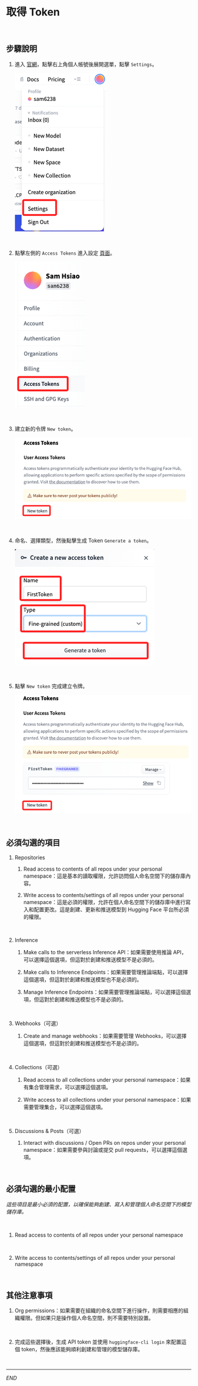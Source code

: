 # 取得 Token

<br>

## 步驟說明 

1. 進入 [官網](https://huggingface.co/)，點擊右上角個人帳號後展開選單，點擊 `Settings`。

    ![](images/img_104.png)

<br>

2. 點擊左側的 `Access Tokens` 進入設定 [頁面](https://huggingface.co/settings/tokens)。

    ![](images/img_105.png)

<br>

3. 建立新的令牌 `New token`。

    ![](images/img_101.png)

<br>

4. 命名、選擇類型，然後點擊生成 Token `Generate a token`。

    ![](images/img_102.png)

<br>

5. 點擊 `New token` 完成建立令牌。

    ![](images/img_103.png)

<br>

## 必須勾選的項目

1. Repositories

    1) Read access to contents of all repos under your personal namespace：這是基本的讀取權限，允許訪問個人命名空間下的儲存庫內容。
    
    2) Write access to contents/settings of all repos under your personal namespace：這是必須的權限，允許在個人命名空間下的儲存庫中進行寫入和配置更改。這是創建、更新和推送模型到 Hugging Face 平台所必須的權限。

<br>

2. Inference

    1) Make calls to the serverless Inference API：如果需要使用推論 API，可以選擇這個選項，但這對於創建和推送模型不是必須的。

    2) Make calls to Inference Endpoints：如果需要管理推論端點，可以選擇這個選項，但這對於創建和推送模型也不是必須的。

    3) Manage Inference Endpoints：如果需要管理推論端點，可以選擇這個選項，但這對於創建和推送模型也不是必須的。

<br>

3. Webhooks（可選）

    1) Create and manage webhooks：如果需要管理 Webhooks，可以選擇這個選項，但這對於創建和推送模型也不是必須的。

<br>

4. Collections（可選）

    1) Read access to all collections under your personal namespace：如果有集合管理需求，可以選擇這個選項。

    2) Write access to all collections under your personal namespace：如果需要管理集合，可以選擇這個選項。

<br>

5. Discussions & Posts（可選）

    1) Interact with discussions / Open PRs on repos under your personal namespace：如果需要參與討論或提交 pull requests，可以選擇這個選項。

<br>

## 必須勾選的最小配置

_這些項目是最小必須的配置，以確保能夠創建、寫入和管理個人命名空間下的模型儲存庫。_

<br>

1. Read access to contents of all repos under your personal namespace

<br>

2. Write access to contents/settings of all repos under your personal namespace

<br>

## 其他注意事項

1. Org permissions：如果需要在組織的命名空間下進行操作，則需要相應的組織權限。但如果只是操作個人命名空間，則不需要特別設置。

<br>

2. 完成這些選擇後，生成 API token 並使用 `huggingface-cli login` 來配置這個 token，然後應該能夠順利創建和管理的模型儲存庫。

<br>

___

_END_